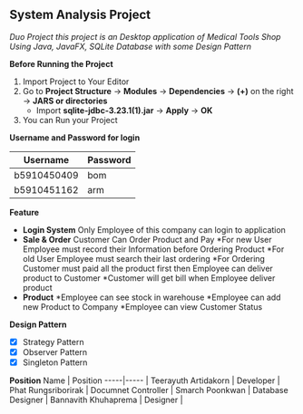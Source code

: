 ## System Analysis Project

*Duo Project this project is an Desktop application of Medical Tools Shop Using Java, JavaFX, SQLite Database with some Design Pattern*

**Before Running the Project**
1. Import Project to Your Editor
2. Go to **Project Structure** &rightarrow; **Modules** &rightarrow; **Dependencies** &rightarrow; **(+)** on the right &rightarrow; **JARS or directories**
   * Import **sqlite-jdbc-3.23.1(1).jar** &rightarrow; **Apply** &rightarrow; **OK**
3. You can Run your Project

**Username and Password for login**

Username | Password
-----|----- |
b5910450409 | bom |
b5910451162 | arm |

**Feature**

* **Login System** Only Employee of this company can login to application
* **Sale & Order** Customer Can Order Product and Pay 
  *For new User Employee must record their Information before Ordering Product
  *For old User Employee must search their last ordering
  *For Ordering Customer must paid all the product first then Employee can deliver product to Customer
  *Customer will get bill when Employee deliver product
* **Product** 
  *Employee can see stock in warehouse
  *Employee can add new Product to Company
  *Employee can view Customer Status

**Design Pattern**
- [x] Strategy Pattern
- [x] Observer Pattern
- [x] Singleton Pattern

**Position**
Name | Position
-----|----- |
Teerayuth Artidakorn | Developer |
Phat Rungsriborirak | Documnet Controller |
Smarch Poonkwan | Database Designer |
Bannavith Khuhaprema | Designer |

